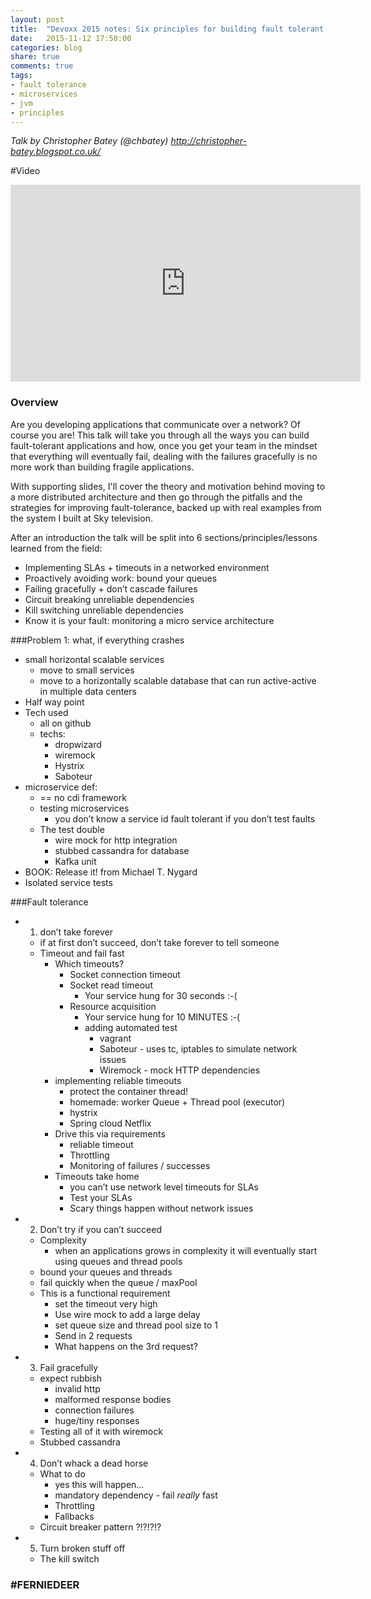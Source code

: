 ```yaml
---
layout: post
title:  "Devoxx 2015 notes: Six principles for building fault tolerant microservices on the JVM"
date:   2015-11-12 17:50:00
categories: blog
share: true
comments: true
tags:
- fault tolerance
- microservices
- jvm
- principles
---
```


*Talk by Christopher Batey (@chbatey)
    <http://christopher-batey.blogspot.co.uk/>*

#Video
<iframe width="560" height="315" src="https://www.youtube.com/embed/dKWNZnuZhd0" frameborder="0" allowfullscreen></iframe>

### Overview
Are you developing applications that communicate over a network? Of course you are! This talk will take you through all the ways you can build fault-tolerant applications and how, once you get your team in the mindset that everything will eventually fail, dealing with the failures gracefully is no more work than building fragile applications.

With supporting slides, I'll cover the theory and motivation behind moving to a more distributed architecture and then go through the pitfalls and the strategies for improving fault-tolerance, backed up with real examples from the system I built at Sky television.

After an introduction the talk will be split into 6 sections/principles/lessons learned from the field:

- Implementing SLAs + timeouts in a networked environment
- Proactively avoiding work: bound your queues
- Failing gracefully + don’t cascade failures
- Circuit breaking unreliable dependencies
- Kill switching unreliable dependencies
- Know it is your fault: monitoring a micro service architecture

###Problem 1: what, if everything crashes
- small horizontal scalable services
    - move to small services
    - move to a horizontally scalable database that can run active-active in multiple data centers
- Half way point
- Tech used
    - all on github
    - techs:
        - dropwizard
        - wiremock
        - Hystrix
        - Saboteur
- microservice def:
    - == no cdi framework
    - testing microservices
        - you don’t know a service id fault tolerant if you don’t test faults
    - The test double
        - wire mock for http integration
        - stubbed cassandra for database
        - Kafka unit
- BOOK: Release it! from Michael T. Nygard
- Isolated service tests

###Fault tolerance
- 1. don’t take forever
    - if at first don’t succeed, don’t take forever to tell someone
    - Timeout and fail fast
        - Which timeouts?
            - Socket connection timeout
            - Socket read timeout
                - Your service hung for 30 seconds :-(
            - Resource acquisition
                - Your service hung for 10 MINUTES :-(
                - adding automated test
                    - vagrant
                    - Saboteur - uses tc, iptables to simulate network issues
                    - Wiremock - mock HTTP dependencies
        - implementing reliable timeouts
            - protect the container thread!
            - homemade: worker Queue + Thread pool (executor)
            - hystrix
            - Spring cloud Netflix
        - Drive this via requirements
            - reliable timeout
            - Throttling
            - Monitoring of failures / successes
        - Timeouts take home
            - you can’t use network level timeouts for SLAs
            - Test your SLAs
            - Scary things happen without network issues
- 2. Don’t try if you can’t succeed
    - Complexity
        - when an applications grows in complexity it will eventually start using queues and thread pools
    - bound your queues and threads
    - fail quickly when the queue / maxPool
    - This is a functional requirement
        - set the timeout very high
        - Use wire mock to add a large delay
        - set queue size and thread pool size to 1
        - Send in 2 requests
        - What happens on the 3rd request?
- 3. Fail gracefully
    - expect rubbish
        - invalid http
        - malformed response bodies
        - connection failures
        - huge/tiny responses
    - Testing all of it with wiremock
    - Stubbed cassandra
- 4. Don’t whack a dead horse
    - What to do
        - yes this will happen…
        - mandatory dependency - fail *really* fast
        - Throttling
        - Fallbacks
    - Circuit breaker pattern ?!?!?!?
- 5. Turn broken stuff off
    - The kill switch

### #FERNIEDEER
